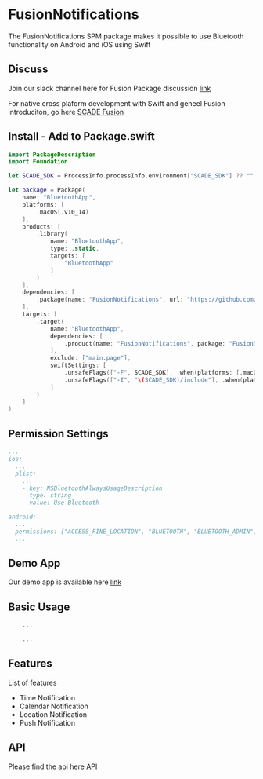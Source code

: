 # FusionNotifications
The FusionNotifications SPM package makes it possible to use Bluetooth functionality on Android and iOS using Swift 

Discuss
-------
Join our slack channel here for Fusion Package discussion [link](https://scadeio.slack.com/archives/C025WRG18TW)

For native cross plaform development with Swift and geneel Fusion introduciton, go here [SCADE Fusion](beta.scade.io/fusion)

Install - Add to Package.swift
------------------------------
```swift
import PackageDescription
import Foundation

let SCADE_SDK = ProcessInfo.processInfo.environment["SCADE_SDK"] ?? ""

let package = Package(
    name: "BluetoothApp",
    platforms: [
        .macOS(.v10_14)
    ],
    products: [
        .library(
            name: "BluetoothApp",
            type: .static,
            targets: [
                "BluetoothApp"
            ]
        )
    ],
    dependencies: [
		.package(name: "FusionNotifications", url: "https://github.com/scade-platform/FusionNotifications.git", .branch("main")),
    ],
    targets: [
        .target(
            name: "BluetoothApp",
            dependencies: [
            	.product(name: "FusionNotifications", package: "FusionNotifications"),
            ],
            exclude: ["main.page"],
            swiftSettings: [
                .unsafeFlags(["-F", SCADE_SDK], .when(platforms: [.macOS, .iOS])),
                .unsafeFlags(["-I", "\(SCADE_SDK)/include"], .when(platforms: [.android])),
            ]
        )
    ]
)
```

Permission Settings
-------------------
<Add Permission specific text and instructions>

```yaml
...
ios:
  ...
  plist:
    ...
    - key: NSBluetoothAlwaysUsageDescription
      type: string
      value: Use Bluetooth    

android:
  ...
  permissions: ["ACCESS_FINE_LOCATION", "BLUETOOTH", "BLUETOOTH_ADMIN", "ACCESS_COARSE_LOCATION"]
  ...
```

Demo App
--------
Our demo app is available here [link](https://github.com/scade-platform/FusionExamples/tree/main/NotificationsApp)


Basic Usage
-----------
```swift
    ...

    ...
```

Features
--------
List of features
* Time Notification
* Calendar Notification
* Location Notification
* Push Notification

API
---
Please find the api here [API](./Sources/FusionNotifications_Common/Notifications.swift)


